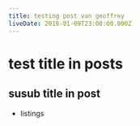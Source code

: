 ```yaml
---
title: testing post van geoffrey
liveDate: 2018-01-09T23:00:00.000Z
---
```

# test title in posts

## susub title in post

* listings
